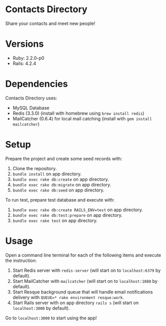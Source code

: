 # Contacts Directory
Share your contacts and meet new people!

# Versions

* Ruby: 2.2.0-p0
* Rails: 4.2.4

# Dependencies

Contacts Directory uses:

* MySQL Database
* Redis (3.3.0) (install with homebrew using  `brew install redis`)
* MailCatcher (0.6.4) for local mail catching (install with `gem install mailcatcher`) 

# Setup

Prepare the project and create some seed records with:

1. Clone the repository.
2. `bundle install` on app directory.
3. `bundle exec rake db:create` on app directory.
4. `bundle exec rake db:migrate` on app directory.
5. `bundle exec rake db:seed` on app directory.

To run test, prepare test database and execute with:

1. `bundle exec rake db:create RAILS_ENV=test` on app directory.
2. `bundle exec rake db:test:prepare` on app directory.
3. `bundle exec rake test` on app directory.

# Usage

Open a command line terminal for each of the following items and execute the instruction:

1. Start Redis server with `redis-server` (will start on to `localhost:6379` by default).
2. Start MailCatcher with `mailcatcher` (will start on to `localhost:1080` by default).
3. Start Resque background queue that will handle email notifications delivery with `QUEUE=* rake environment resque:work`.
4. Start Rails server with on app directory `rails s` (will start on `localhost:3000` by default).

Go to `localhost:3000` to start using the app!
